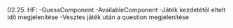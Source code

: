 02.25.
HF:
-GuessComponent
-AvailableComponent
-Játék kezdetétől eltelt idő megjelenítése
-Vesztes játék után a question megjelenítése
